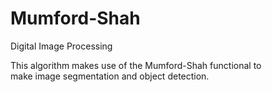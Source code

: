 # Mumford-Shah  
Digital Image Processing  

This algorithm makes use of the Mumford-Shah functional to  
make image segmentation and object detection.
